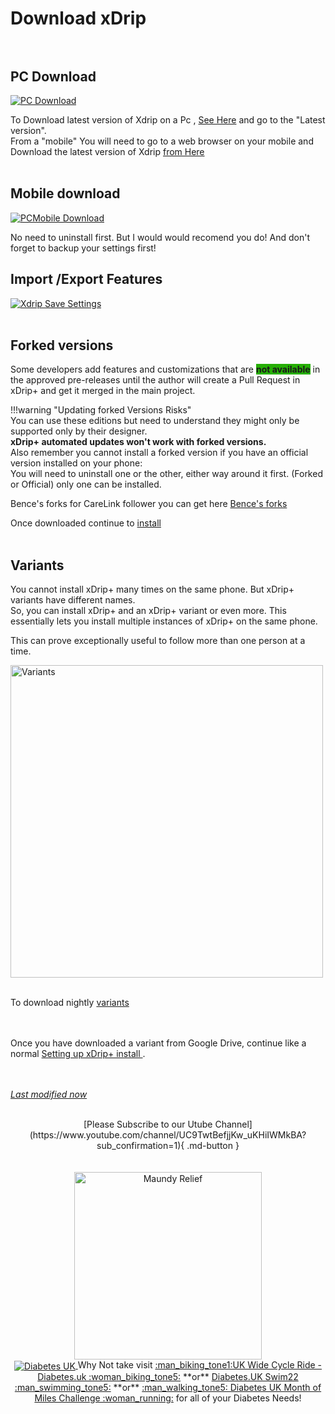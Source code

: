 <!-- this is not on github server its local only and run my mkdocs server!
docs made by D.Galloway 2019- 2021-->

# Download xDrip <br><br>


## PC Download

<a href="https://github.com/NightscoutFoundation/xDrip/releases" target="_blank">
  <img width="auto" height="auto" border="0" align="center"  src="https://github.com/user-attachments/assets/fcdd8a71-0a6c-4316-9f21-31669ed83c66" title="PC Download"/>
</a><br>


To Download latest version of Xdrip on a Pc , <a href="https://github.com/NightscoutFoundation/xDrip/releases " target="_blank" title="PC xdrip latest version">See Here</a>  and go to the  "Latest version". <br>
From a "mobile" You will need to go to a web browser on your mobile and
 Download the latest version of Xdrip <a href="https://jamorham.github.io/#xdrip-plus" target="_blank" title="Mobile xdrip latest version">from Here</a> <br><br>

## Mobile download
<a href="https://jamorham.github.io/#xdrip-plus" target="_blank">
  <img width="auto" height="auto" border="0" align="center"  src="https://github.com/user-attachments/assets/77c6a0b4-d813-448e-80fb-fb23b50a30f3" title="PCMobile Download"/>
</a><br>


No need to uninstall first. But I would would recomend you do! And don't forget to backup your settings first!<br> 


## Import /Export Features
<a href="https://www.youtube.com/embed/C3n9cKoD3Dg" target="_blank">
  <img width="auto" height="auto" border="0" align="center"  src="https://github.com/user-attachments/assets/edccc772-a74c-4e5c-a79f-344b81807fa0" title="Xdrip Save Settings"/></a></center>
<br><br>

## Forked versions

Some developers add features and customizations that are <span style="background-color:#26AF06">**not available**</span> in the approved pre-releases until the author will create a Pull Request in xDrip+ and get it merged in the main project.<br>

!!!warning "Updating forked Versions Risks"  
    You can use these editions but need to understand they might only be supported only by their designer.<br>
    **xDrip+ automated updates won't work with forked versions.**  
    Also remember you cannot install a forked version if you have an official version installed on your phone:<br>
    You will need to uninstall one or the other, either way around it first. (Forked or Official) only one can be installed.


Bence's forks for CareLink follower you can get here <a href="https://github.com/benceszasz/xDripCareLinkFollower/releases " target="_blank" title="Bence's forks">Bence's forks</a> <br>

Once downloaded continue to [install](../xdrip/xdrip%20-%20install.md#install-xdrip) <br>
<br>


## Variants

You cannot install xDrip+ many times on the same phone. But xDrip+ variants have different names.<br>
So, you can install xDrip+ and an xDrip+ variant or even more. This essentially lets you install multiple instances of xDrip+ on the same phone.<br>

This can prove exceptionally useful to follow more than one person at a time.<br>

<img width="500" height="auto" border="0" align="center"  src="https://github.com/user-attachments/assets/54c56873-46e2-4d1c-8b17-ae123a03c108" title="Variants"/></a>
<br><br>


To download nightly <a href=" https://drive.google.com/drive/folders/0B6mvYVNVC-fOWkxnVF80dlFabjQ?resourcekey=0-ebguuiPuB1wUI9Rp2zjMNg" target="_blank" title="variants.">variants</a><br><br><br>

Once you have downloaded a variant from Google Drive, continue like a normal [Setting up xDrip+ install ](../xdrip/xdrip%20-%20Download.md#pc-download).<br>
<br>
<br>

[*Last modified now*](https://github.com/NightscoutFoundation/xDrip/releases)

<br>


<center>
[Please Subscribe to our Utube Channel](https://www.youtube.com/channel/UC9TwtBefjjKw_uKHiIWMkBA?sub_confirmation=1){ .md-button } </center><br><br>
<a href="https://maundyrelief.org.uk/" target="_blank">
 <center> <img width="300" height="auto" border="0" align="center"  src="https://github.com/user-attachments/assets/585dd221-4f22-4e83-978d-3eedb39d3ca9" title="Maundy Relief"/>

<br>
<a href="https://www.diabetes.org.uk/" target="_blank">
 <center> <img width="auto" height="auto" border="0" align="center"  src="https://github.com/user-attachments/assets/21b87537-f1fa-4e01-904c-132085884544" title="Diabetes UK"/>
</a>               Why Not take visit <a href="https://www.diabetes.org.uk/support-us/fundraise/fundraising-events/pedal-for-progress" target="_blank">  :man_biking_tone1:UK Wide Cycle Ride - Diabetes.uk :woman_biking_tone5:</a> **or** <a href="https://swim22.diabetes.org.uk/?fbclid=IwAR3XSygKTkbU7l_Xgu88WU3Q3EYFrFoAj1STvQTVz_6X-xthmjqOUWMTiww" target="_blank">Diabetes.UK Swim22 :man_swimming_tone5:</a> **or** <a href="https://www.diabetes.org.uk/support-us/fundraise/fundraising-events/60-miles-challenge" target="_blank">:man_walking_tone5: Diabetes UK Month of Miles Challenge :woman_running:</a> for all of your Diabetes Needs!
</center>


<!--  
  ******************************************************************************************************************
  mkdocs.yml    # The configuration file.
    docs/
    index.md  # The documentation homepage.
       ...       # Other markdown pages, images and other files.
		
		*************************************************************************
		center text**
		## <center>Now Do  </center><br>
		
		*************************************************************
		
		
<a href="http://nightscout.github.io/pages/update-fork/" target="_blank">
  <img width="auto" height="auto" border="0" align="center"  src="/img/Nightscout/Time to Update Nightscout.png" title="Update Tool"/></a>		
		
		
adding 	Yellow Hightligher!!!!!!!!	with bold too
<span style="background-color: #FFFF00">**Marked text**</span>


adding 	Green Hightligher!!!!!!!!	with bold too
<span style="background-color:#26AF06">**Choose Device**</span>

<a>
  <img width="auto" height="auto" border="0" align="center"  src="/img/Nightscout/Time to Update Nightscout.png" title="Update Tool"/></a>	




Adding a image with link
<a href="https://www.youtube.com/watch?v=MFsbm45b6YY" target="_blank">
  <img width="auto" height="auto" border="0" align="center"  src="/img/Part 1 Setting up Github 2021/Github account details.jpg" title="github account details"/>
</a><br>


Adding Video

<iframe width="850" height="415" src="https://www.youtube.com/embed/MFsbm45b6YY" title="YouTube video player" frameborder="0" allow="accelerometer; autoplay; clipboard-write; encrypted-media; gyroscope; picture-in-picture" allowfullscreen></iframe>


Adding an embeded video
<iframe id="video3" width="560" height="315" src="https://www.youtube.com/embed/o7-T2IrDJ_A" title="YouTube video player" frameborder="0" allow="accelerometer; autoplay; clipboard-write; encrypted-media; gyroscope; picture-in-picture" allowfullscreen></iframe>


Note
**Note:** a note is something that needs to be mentioned but is apart from the context.


List
This is a regular paragraph.

Paragraph:

1. **Now Open another tab**  to make a Mongodb Atlas** Account: <a href="https://www.mongodb.com/cloud/atlas" target="_blank" title="Click Start Free">See Here</a> 
  and **click** Start Free
 <img width="auto" height="auto" border="0" align="center"  src="/img/Atlas/MongoDB Atlas start free.jpg"Click Start"/>
   2. Sub item two
   3. Sub item three
2. Item two



font size
<font size="4">

</font>

link
<a href=" https://github.com/" target="_blank" title="First create a user account by going to">Click Here</a>


Table
| Syntax | Description |
| ----------- | ----------- |
| Header | Title |
| Paragraph | Text |


Video in a box border!

<table width="1166" border="1" style="border-color: #000000; background-color: #ffffff;" cellpadding="1" cellspacing="1" height="98">
<tbody>
<tr style="height: 16px;">
<td style="width: 1158px; border-color: #000000; background-color: #5B9BD5;" fff=""><span style="font-size: 14pt;"><span style="color: #ffffff;">video Instructions,</span></span></td>
</tr>
<tr style="height: 56.4063px;">
<td style="width: 1158px; border-color: #000000;"><span style="font-family: tahoma, arial, helvetica, sans-serif; font-size: 14pt;">
 <iframe id="video3" width="860" height="515" src="https://www.youtube.com/embed/6o3AdkQBVog" title="YouTube video player" frameborder="0" allow="accelerometer; autoplay; clipboard-write; encrypted-media; gyroscope; picture-in-picture" allowfullscreen></iframe>  </span></td>
</tr>
</tbody>
</table>
*****************************************************
Warning Note<table width="1266" border="1" style="border-color: #000000; background-color: #ffffff;" cellpadding="1" cellspacing="1" height="98">
<tbody>
<tr style="height: 16px;">
<td style="width: 1158px; border-color: #000000; background-color: #FF0000;" fff=""><span style="font-size: 14pt;"><strong><span style="color: #ffffff;">Warning!</span></strong></span></td>
</tr>
<tr style="height: 56.4063px;">
<td style="width: 1158px; border-color: #000000;"><span style="font-family: tahoma, arial, helvetica, sans-serif; font-size: 14pt;"> 1: Some new features, updates, or bug fixes may require that you clear your browser cache before you will see the changes taken effect<br/> 2: If you get no errors and no readings after a while see about doing a <a href="http://127.0.0.1:8000/user-guide/Redeploying%20your%20repository/" target="_blank" title="Redeploying your repository link">Redeploying your repository</a> </span></td>
</tr>
</tbody>
</table>

-->

